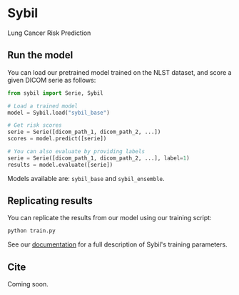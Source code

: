 # Sybil

Lung Cancer Risk Prediction

## Run the model

You can load our pretrained model trained on the NLST dataset, and score a given DICOM serie as follows:

```python
from sybil import Serie, Sybil

# Load a trained model
model = Sybil.load("sybil_base")

# Get risk scores
serie = Serie([dicom_path_1, dicom_path_2, ...])
scores = model.predict([serie])

# You can also evaluate by providing labels
serie = Serie([dicom_path_1, dicom_path_2, ...], label=1)
results = model.evaluate([serie])

```

Models available are: `sybil_base` and `sybil_ensemble`.

## Replicating results

You can replicate the results from our model using our training script:

```sh
python train.py
```

See our [documentation](docs/readme.md) for a full description of Sybil's training parameters.

## Cite

Coming soon.

